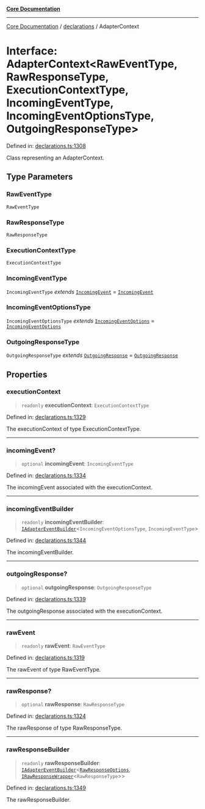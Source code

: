 [**Core Documentation**](../../README.md)

***

[Core Documentation](../../README.md) / [declarations](../README.md) / AdapterContext

# Interface: AdapterContext\<RawEventType, RawResponseType, ExecutionContextType, IncomingEventType, IncomingEventOptionsType, OutgoingResponseType\>

Defined in: [declarations.ts:1308](https://github.com/stonemjs/core/blob/3581a30de158e951ead319c3cc6abead0be9639f/src/declarations.ts#L1308)

Class representing an AdapterContext.

## Type Parameters

### RawEventType

`RawEventType`

### RawResponseType

`RawResponseType`

### ExecutionContextType

`ExecutionContextType`

### IncomingEventType

`IncomingEventType` *extends* [`IncomingEvent`](../../events/IncomingEvent/classes/IncomingEvent.md) = [`IncomingEvent`](../../events/IncomingEvent/classes/IncomingEvent.md)

### IncomingEventOptionsType

`IncomingEventOptionsType` *extends* [`IncomingEventOptions`](../../events/IncomingEvent/interfaces/IncomingEventOptions.md) = [`IncomingEventOptions`](../../events/IncomingEvent/interfaces/IncomingEventOptions.md)

### OutgoingResponseType

`OutgoingResponseType` *extends* [`OutgoingResponse`](../../events/OutgoingResponse/classes/OutgoingResponse.md) = [`OutgoingResponse`](../../events/OutgoingResponse/classes/OutgoingResponse.md)

## Properties

### executionContext

> `readonly` **executionContext**: `ExecutionContextType`

Defined in: [declarations.ts:1329](https://github.com/stonemjs/core/blob/3581a30de158e951ead319c3cc6abead0be9639f/src/declarations.ts#L1329)

The executionContext of type ExecutionContextType.

***

### incomingEvent?

> `optional` **incomingEvent**: `IncomingEventType`

Defined in: [declarations.ts:1334](https://github.com/stonemjs/core/blob/3581a30de158e951ead319c3cc6abead0be9639f/src/declarations.ts#L1334)

The incomingEvent associated with the executionContext.

***

### incomingEventBuilder

> `readonly` **incomingEventBuilder**: [`IAdapterEventBuilder`](IAdapterEventBuilder.md)\<`IncomingEventOptionsType`, `IncomingEventType`\>

Defined in: [declarations.ts:1344](https://github.com/stonemjs/core/blob/3581a30de158e951ead319c3cc6abead0be9639f/src/declarations.ts#L1344)

The incomingEventBuilder.

***

### outgoingResponse?

> `optional` **outgoingResponse**: `OutgoingResponseType`

Defined in: [declarations.ts:1339](https://github.com/stonemjs/core/blob/3581a30de158e951ead319c3cc6abead0be9639f/src/declarations.ts#L1339)

The outgoingResponse associated with the executionContext.

***

### rawEvent

> `readonly` **rawEvent**: `RawEventType`

Defined in: [declarations.ts:1319](https://github.com/stonemjs/core/blob/3581a30de158e951ead319c3cc6abead0be9639f/src/declarations.ts#L1319)

The rawEvent of type RawEventType.

***

### rawResponse?

> `optional` **rawResponse**: `RawResponseType`

Defined in: [declarations.ts:1324](https://github.com/stonemjs/core/blob/3581a30de158e951ead319c3cc6abead0be9639f/src/declarations.ts#L1324)

The rawResponse of type RawResponseType.

***

### rawResponseBuilder

> `readonly` **rawResponseBuilder**: [`IAdapterEventBuilder`](IAdapterEventBuilder.md)\<[`RawResponseOptions`](RawResponseOptions.md), [`IRawResponseWrapper`](IRawResponseWrapper.md)\<`RawResponseType`\>\>

Defined in: [declarations.ts:1349](https://github.com/stonemjs/core/blob/3581a30de158e951ead319c3cc6abead0be9639f/src/declarations.ts#L1349)

The rawResponseBuilder.
